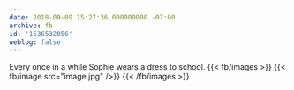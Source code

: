 ```yaml
---
date: 2018-09-09 15:27:36.000000000 -07:00
archive: fb
id: '1536532056'
weblog: false
---
```


Every once in a while Sophie wears a dress to school.
{{< fb/images >}}
{{< fb/image src="image.jpg" />}}
{{< /fb/images >}}
